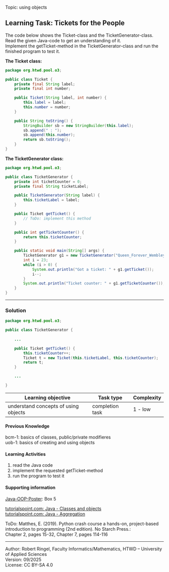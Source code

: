 Topic: using objects

## Learning Task: Tickets for the People 

The code below shows the Ticket-class and the TicketGenerator-class. Read the given Java-code to get an understanding of it.  
Implement the getTicket-method in the TicketGenerator-class and run the finished program to test it.

**The Ticket class:**
``` java
package org.htwd.pool.o3;

public class Ticket {
    private final String label;
    private final int number;

    public Ticket(String label, int number) {
        this.label = label;
        this.number = number;
    }

    public String toString() {
        StringBuilder sb = new StringBuilder(this.label);
        sb.append(" : ");
        sb.append(this.number);
        return sb.toString();
    }
}
```

**The TicketGenerator class:**
``` java
package org.htwd.pool.o3; 

public class TicketGenerator {
    private int ticketCounter = 0;
    private final String ticketLabel;

    public TicketGenerator(String label) {
        this.ticketLabel = label;
    }

    public Ticket getTicket() {
        // ToDo: implement this method
    }

    public int getTicketCounter() {
        return this.ticketCounter;
    }

    public static void main(String[] args) {
        TicketGenerator g1 = new TicketGenerator("Queen_Forever_Wembley2025");
        int i = 23;
        while (i > 0) {
            System.out.println("Got a ticket: " + g1.getTicket());
            i--;
        }
        System.out.println("Ticket counter: " + g1.getTicketCounter());
    }
}
```

---------------------------------------

### Solution
 
``` java
package org.htwd.pool.o3; 

public class TicketGenerator {
    
    ...

    public Ticket getTicket() {
        this.ticketCounter++;
        Ticket t = new Ticket(this.ticketLabel, this.ticketCounter);
        return t;
    }

    ...

}
``` 


| **Learning objective**                           | **Task type**   | **Complexity** |
| ------------------------------------------------ | --------------- | -------------- |
| understand concepts of using objects             | completion task | 1 - low        |  

#### Previous Knowledge

bcm-1: basics of classes, public/private modifieres  
uob-1: basics of creating and using objects  

#### Learning Activities

1) read the Java code
2) implement the requested getTicket-method
3) run the program to test it

#### Supporting information

[Java-OOP-Poster](../JavaPosterOOP_engl.pdf): Box 5

[tutorialspoint.com: Java - Classes and objects](https://www.tutorialspoint.com/java/java_object_classes.htm)  
[tutorialspoint.com: Java - Aggregation](https://www.tutorialspoint.com/java/java_aggregation.htm)  

ToDo: Matthes, E. (2019). Python crash course a hands-on, project-based introduction to programming (2nd edition). No Starch Press.:  
Chapter 2, pages 15-32, Chapter 7, pages 114-116  


---------------------------------------
Author: Robert Ringel, Faculty Informatics/Mathematics, HTWD – University of Applied Sciences  
Version: 09/2025            
License: CC BY-SA 4.0